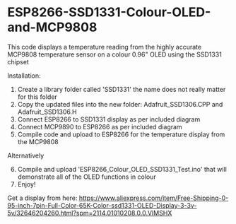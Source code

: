 # ESP8266-SSD1331-Colour-OLED-and-MCP9808

This code displays a temperature reading from the highly accurate MCP9808 temperature sensor
on a colour 0.96" OLED using the SSD1331 chipset

Installation:

1. Create a library folder called 'SSD1331' the name does not really matter for this folder
2. Copy the updated files into the new folder: Adafruit_SSD1306.CPP and Adafruit_SSD1306.H
3. Connect ESP8266 to SSD1331 display as per included diagram
4. Connect MCP9890 to ESP8266 as per included diagram
5. Compile code and upload to ESP8266 for the temperature display from the MCP9808

Alternatively

6. Compile and upload 'ESP8266_Colour_OLED_SSD1331_Test.ino' that will demonstrate all of the OLED functions in colour
7. Enjoy!

Get a display from here: https://www.aliexpress.com/item/Free-Shipping-0-95-inch-7pin-Full-Color-65K-Color-ssd1331-OLED-Display-3-3v-5v/32646204260.html?spm=2114.01010208.0.0.VIMSHX

